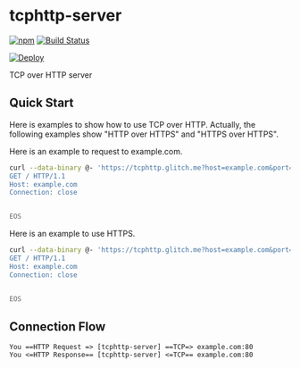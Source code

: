 # tcphttp-server
[![npm](https://img.shields.io/npm/v/tcphttp-server.svg)](https://www.npmjs.com/package/tcphttp-server) [![Build Status](https://travis-ci.com/nwtgck/tcphttp-server.svg?token=TuxNpqznwwyy7hyJwBVm&branch=develop)](https://travis-ci.com/nwtgck/tcphttp-server)

[![Deploy](https://www.herokucdn.com/deploy/button.svg)](https://heroku.com/deploy)

TCP over HTTP server

## Quick Start

Here is examples to show how to use TCP over HTTP. Actually, the following examples show "HTTP over HTTPS" and "HTTPS over HTTPS".  

Here is an example to request to example.com.

```bash
curl --data-binary @- 'https://tcphttp.glitch.me?host=example.com&port=80' <<EOS
GET / HTTP/1.1
Host: example.com
Connection: close


EOS
```


Here is an example to use HTTPS.

```bash
curl --data-binary @- 'https://tcphttp.glitch.me?host=example.com&port=443&tls' <<EOS
GET / HTTP/1.1
Host: example.com
Connection: close


EOS
```

## Connection Flow

```
You ==HTTP Request => [tcphttp-server] ==TCP=> example.com:80
You <=HTTP Response== [tcphttp-server] <=TCP== example.com:80
```
